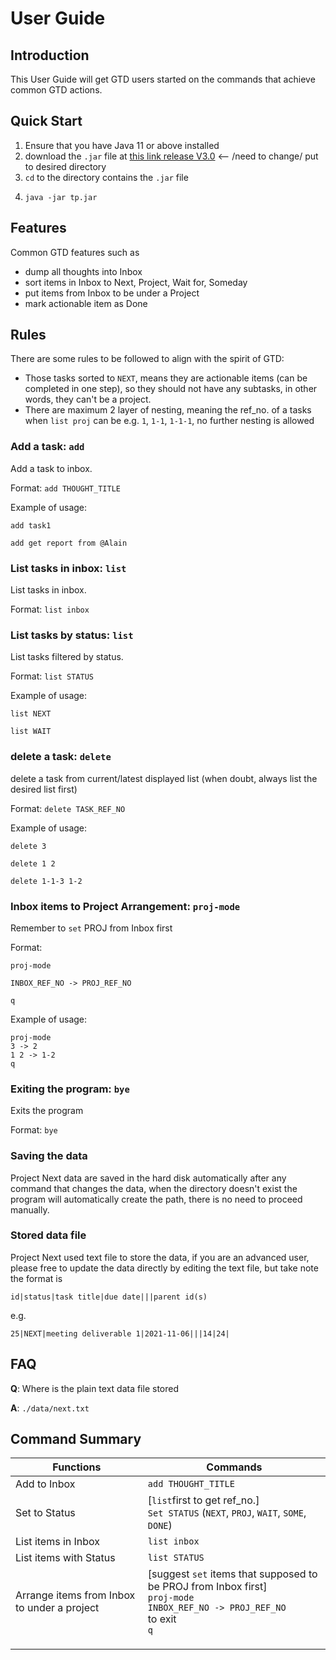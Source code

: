 # User Guide

## Introduction

This User Guide will get GTD users started on the commands that achieve common GTD actions. 

## Quick Start

1. Ensure that you have Java 11 or above installed
2. download the `.jar` file at [this link release V3.0](https://github.com/AY2122S1-TIC4001-F18-3/tp/releases/tag/v2.1) <-- /need to change/  put to desired directory 
3. `cd` to the directory contains the `.jar` file 
4. ```
   java -jar tp.jar
   ```

## Features 

Common GTD features such as 
+ dump all thoughts into Inbox
+ sort items in Inbox to Next, Project, Wait for, Someday
+ put items from Inbox to be under a Project 
+ mark actionable item as Done 

## Rules
There are some rules to be followed to align with the spirit of GTD:
- Those tasks sorted to `NEXT`, means they are actionable items (can be completed in one step), so they should not have any subtasks, in other words, they can't be a project.
- There are maximum 2 layer of nesting, meaning the ref_no. of a tasks when `list proj` can be e.g. `1`, `1-1`, `1-1-1`, no further nesting is allowed

### Add a task: `add`
Add a task to inbox.

Format: `add THOUGHT_TITLE`

Example of usage:

`add task1`

`add get report from @Alain`

### List tasks in inbox: `list`
List tasks in inbox.

Format: `list inbox`

### List tasks by status: `list`
List tasks filtered by status.

Format: `list STATUS`

Example of usage:

`list NEXT`

`list WAIT`

### delete a task: `delete`
delete a task from current/latest displayed list
(when doubt, always list the desired list first)

Format: `delete TASK_REF_NO`

Example of usage: 

`delete 3`

`delete 1 2`

`delete 1-1-3 1-2`

### Inbox items to Project Arrangement: `proj-mode`

Remember to `set` PROJ from Inbox first

Format: 

`proj-mode`

`INBOX_REF_NO -> PROJ_REF_NO`

`q`

Example of usage:

```
proj-mode
3 -> 2
1 2 -> 1-2
q
```

### Exiting the program: `bye`
Exits the program

Format: `bye`

### Saving the data
Project Next data are saved in the hard disk automatically after any command that changes the data, when the directory doesn't exist the program will automatically create the path, there is no need to proceed manually.

### Stored data file
Project Next used text file to store the data, if you are an advanced user, please free to update the data directly by editing the text file, but take note the format is
```
id|status|task title|due date|||parent id(s)
```
e.g.
```
25|NEXT|meeting deliverable 1|2021-11-06|||14|24|
```
## FAQ

**Q**: Where is the plain text data file stored 

**A**: `./data/next.txt`

## Command Summary

  | Functions  | Commands |
  | ------------- | ------------- |
  | Add to Inbox  |   `add THOUGHT_TITLE` |
  |  Set to Status  | [`list`first to get ref_no.] <br />`Set STATUS` (`NEXT`, `PROJ`, `WAIT`, `SOME`, `DONE`)|
 |  List items in Inbox | `list inbox` |
  | List items with Status  | `list STATUS` |
  |  Arrange items from Inbox to under a project | [suggest `set` items that supposed to be PROJ from Inbox first] <br /> `proj-mode` <br /> `INBOX_REF_NO -> PROJ_REF_NO`<br />to exit<br />`q` |
  |   |  |
  |   |  |
  |   |  |